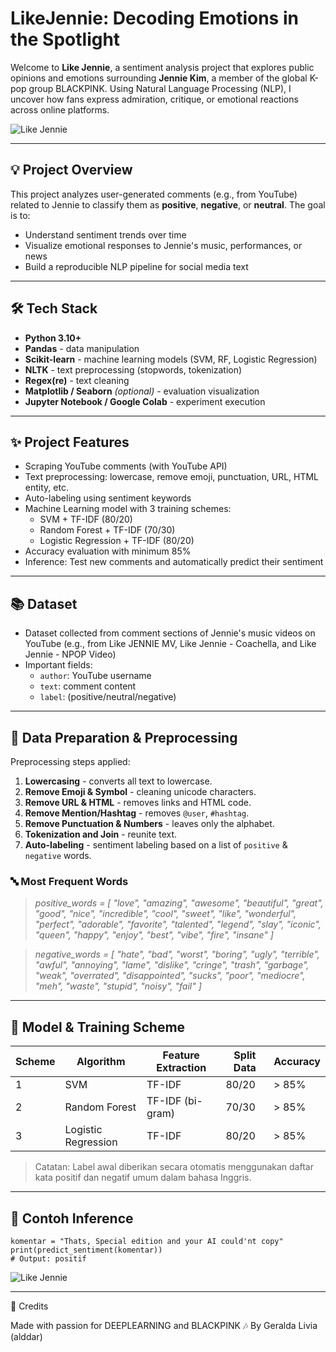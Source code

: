 # LikeJennie: Decoding Emotions in the Spotlight

Welcome to **Like Jennie**, a sentiment analysis project that explores public opinions and emotions surrounding **Jennie Kim**, 
a member of the global K-pop group BLACKPINK. Using Natural Language Processing (NLP), I uncover how fans express admiration, 
critique, or emotional reactions across online platforms.

![Like Jennie](https://media1.tenor.com/m/Ah65OU_AfigAAAAd/like-jennie-jennie.gif)

---

## 💡 Project Overview

This project analyzes user-generated comments (e.g., from YouTube) related to Jennie to classify them as **positive**, 
**negative**, or **neutral**. The goal is to:

- Understand sentiment trends over time
- Visualize emotional responses to Jennie's music, performances, or news
- Build a reproducible NLP pipeline for social media text

---

## 🛠️ Tech Stack

- **Python 3.10+**
- **Pandas** - data manipulation
- **Scikit-learn** - machine learning models (SVM, RF, Logistic Regression)
- **NLTK** - text preprocessing (stopwords, tokenization)
- **Regex(re)** - text cleaning
- **Matplotlib / Seaborn** *(optional)* - evaluation visualization
- **Jupyter Notebook / Google Colab** - experiment execution

---

## ✨ Project Features

- Scraping YouTube comments (with YouTube API)
- Text preprocessing: lowercase, remove emoji, punctuation, URL, HTML entity, etc.
- Auto-labeling using sentiment keywords
- Machine Learning model with 3 training schemes:
  - SVM + TF-IDF (80/20)
  - Random Forest + TF-IDF (70/30)
  - Logistic Regression + TF-IDF (80/20)
- Accuracy evaluation with minimum 85%
- Inference: Test new comments and automatically predict their sentiment

---

## 📚 Dataset

- Dataset collected from comment sections of Jennie's music videos on YouTube (e.g., from Like JENNIE MV, Like Jennie - Coachella, and Like Jennie - NPOP Video)
- Important fields:
  - `author`: YouTube username
  - `text`: comment content
  - `label`: (positive/neutral/negative)

---

## 🧼 Data Preparation & Preprocessing

Preprocessing steps applied:

1. **Lowercasing** - converts all text to lowercase.
2. **Remove Emoji & Symbol** - cleaning unicode characters.
3. **Remove URL & HTML** - removes links and HTML code.
4. **Remove Mention/Hashtag** - removes `@user`, `#hashtag`.
5. **Remove Punctuation & Numbers** - leaves only the alphabet.
6. **Tokenization and Join** - reunite text.
7. **Auto-labeling** - sentiment labeling based on a list of `positive` & `negative` words.

### 🔤 Most Frequent Words
> *positive_words = [
    "love", "amazing", "awesome", "beautiful", "great", "good", "nice", "incredible",
    "cool", "sweet", "like", "wonderful", "perfect", "adorable", "favorite", "talented",
    "legend", "slay", "iconic", "queen", "happy", "enjoy", "best", "vibe", "fire", "insane"
]*

> *negative_words = [
    "hate", "bad", "worst", "boring", "ugly", "terrible", "awful", "annoying", "lame",
    "dislike", "cringe", "trash", "garbage", "weak", "overrated", "disappointed", "sucks",
    "poor", "mediocre", "meh", "waste", "stupid", "noisy", "fail"
]*

---

## 🧠 Model & Training Scheme

| Scheme |       Algorithm      | Feature Extraction | Split Data | Accuracy |
|--------|----------------------|--------------------|------------|----------|
|   1    | SVM                  |       TF-IDF       |    80/20   |  > 85%   |
|   2    | Random Forest        |   TF-IDF (bi-gram) |    70/30   |  > 85%   |
|   3    | Logistic Regression  |       TF-IDF       |    80/20   |  > 85%   |

> Catatan: Label awal diberikan secara otomatis menggunakan daftar kata positif dan negatif umum dalam bahasa Inggris.

---

## 🧪 Contoh Inference

```
komentar = "Thats, Special edition and your AI could'nt copy"
print(predict_sentiment(komentar))
# Output: positif
```

![Like Jennie](https://media3.giphy.com/media/v1.Y2lkPTc5MGI3NjExNXpha3JoMXAwcDBkcHJmeWoxd2ozbTFpdnR1Zmw5Y3AzMWx2aDBqeCZlcD12MV9naWZzX3NlYXJjaCZjdD1n/smOK5xsYzZ28zhKR3h/200.webp)

---

💖 Credits

Made with passion for DEEPLEARNING and BLACKPINK 🎶
By Geralda Livia (alddar)
